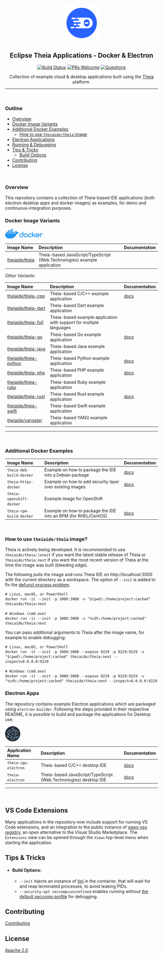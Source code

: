<!-- Main Header  -->
<div align='center'>

<img src="./assets/theia.svg" width="125px">

## Eclipse Theia Applications - Docker & Electron

[![Build Status](https://travis-ci.org/theia-ide/theia-apps.svg?branch=master)](https://travis-ci.org/theia-ide/theia-apps)
[![PRs Welcome](https://img.shields.io/badge/PRs-welcome-brightgreen.svg?style=flat-curved)](https://github.com/theia-ide/theia-apps/labels/help%20wanted)
[![Questions](https://img.shields.io/badge/Questions-blue.svg?style=flat-curved)](https://github.com/theia-ide/theia-apps/issues?utf8=%E2%9C%93&q=label%3Aquestion+)

Collection of example cloud & desktop applications built using the [Theia](https://github.com/eclipse-theia/theia) platform.

</div>

---

<br />

### Outline

- [Overview](#overview)
- [Docker Image Variants](#docker-image-variants)
- [Additional Docker Examples](#additional-docker-examples)
    - [How to use `theiaide/theia` image](#how-to-use-theiaidetheia-image)
- [Electron Applications](#electron-apps)
- [Running & Debugging](#running-&-debugging)
- [Tips & Tricks](#tips-&-tricks)
    - [Build Options](#build-options)
- [Contributing](#contributing)
- [License](#license)

<br />

### Overview

This repository contains a collection of Theia-based IDE applications (both electron desktop apps and docker images) as examples, for demo and continuous-integration purposes.

### Docker Image Variants

<img
    src='./assets/docker.png'
    alt='docker logo'
    width="125px"
/>

| Image Name | Description | Documentation |
|:---|:---|:---|
| [theiaide/theia](https://hub.docker.com/r/theiaide/theia) | Theia-based JavaScript/TypeScript (Web Technologies) example application | |

_Other Variants_:

| Image Name | Description | Documentation |
|:---|:---|:---|
| [theiaide/theia-cpp](https://hub.docker.com/r/theiaide/theia-cpp) | Theia-based C/C++ example application | [docs](./theia-cpp-docker/README.md) |
| [theiaide/theia-dart](https://hub.docker.com/r/theiaide/theia-dart) | Theia-based Dart example application | |
| [theiaide/theia-full](https://hub.docker.com/r/theiaide/theia-full) | Theia-based example application with support for multiple languages | |
| [theiaide/theia-go](https://hub.docker.com/r/theiaide/theia-go) | Theia-based Go example application | [docs](./theia-go-docker/README.md) |
| [theiaide/theia-java](https://hub.docker.com/r/theiaide/theia-java) | Theia-based Java example application | |
| [theiaide/theia-python](https://hub.docker.com/r/theiaide/theia-python) | Theia-based Python example application | [docs](./theia-python-docker/README.md) |
| [theiaide/theia-php](https://hub.docker.com/r/theiaide/theia-php) | Theia-based PHP example application | [docs](./theia-php-docker/README.md) |
| [theiaide/theia-ruby](https://hub.docker.com/r/theiaide/theia-ruby) | Theia-based Ruby example application | |
| [theiaide/theia-rust](https://hub.docker.com/r/theiaide/theia-rust) | Theia-based Rust example application | [docs](./theia-rust-docker/README.md) |
| [theiaide/theia-swift](https://hub.docker.com/r/theiaide/theia-swift) | Theia-based Swift example application | |
| [theiaide/yangster](https://hub.docker.com/r/theiaide/yangster) | Theia-based YANG example application | |

---

<br />

### Additional Docker Examples

| Image Name | Description | Documentation |
|:---|:---|:---|
| `theia-deb-build-docker` | Example on how to package the IDE into a Debian package | [docs](./theia-deb-build-docker/README.md) |
| `theia-https-docker` | Example on how to add security layer over existing images | [docs](./theia-https-docker/README.md) |
| `theia-openshift-docker` | Example image for OpenShift | |
| `theia-rpm-build-docker` | Example on how to package the IDE into an RPM (for RHEL/CentOS) | [docs](./theia-rpm-build-docker/README.md) |

<br />

### How to use `theiaide/theia` image?

Theia is actively being developed. It is recommended to use `theiaide/theia:latest` if you want the latest stable release of Theia or `theiaide/theia:next` if you want the most recent version of Theia at the time the image was built (bleeding edge).

The following pulls the image and runs Theia IDE on http://localhost:3000 with the current directory as a workspace. The option of `--init` is added to fix the [defunct process problem](https://github.com/theia-ide/theia-apps/issues/195).

    # Linux, macOS, or PowerShell
    docker run -it --init -p 3000:3000 -v "$(pwd):/home/project:cached" theiaide/theia:next

    # Windows (cmd.exe)
    docker run -it --init -p 3000:3000 -v "%cd%:/home/project:cached" theiaide/theia:next


You can pass additional arguments to Theia after the image name, for example to enable debugging:

    # Linux, macOS, or PowerShell
    docker run -it --init -p 3000:3000 --expose 9229 -p 9229:9229 -v "$(pwd):/home/project:cached" theiaide/theia:next --inspect=0.0.0.0:9229

    # Windows (cmd.exe)
    docker run -it --init -p 3000:3000 --expose 9229 -p 9229:9229 -v "%cd%:/home/project:cached" theiaide/theia:next --inspect=0.0.0.0:9229

### Electron Apps

The repository contains example Electron applications which are packaged using `electron-builder`. Following the steps provided in their respective README, it is possible to build and package the applications for Desktop use.

<img
    src='./assets/electron.png'
    alt='electron logo'
    width="50px"
/>

| Application Name | Description | Documentation |
|:---|:---|:---|
| `theia-cpp-electron` | Theia-based C/C++ desktop IDE | [docs](./theia-cpp-electron/README.md) |
| `theia-electron` | Theia-based JavaScript/TypeScript (Web Technologies) desktop IDE | [docs](./theia-electron/README.md) |

---

<br />

## VS Code Extensions

Many applications in the repository now include support for running VS Code extensions, and an integration to the public instance of [open-vsx registry](https://open-vsx.org/), an open alternative to the Visual Studio Marketplace. The `Extensions` view can be opened through the `Views` top-level menu when starting the application.

## Tips & Tricks

- #### Build Options:
    - `--init` injects an instance of [tini](https://github.com/krallin/tini) in the container, that will wait-for and reap terminated processes, to avoid leaking PIDs.
    - `--security-opt seccomp=unconfined` enables running without [the default seccomp profile](https://docs.docker.com/engine/security/seccomp/) for debugging.

## Contributing

[Contributing](CONTRIBUTING.md)

## License

[Apache 2.0](LICENSE)
